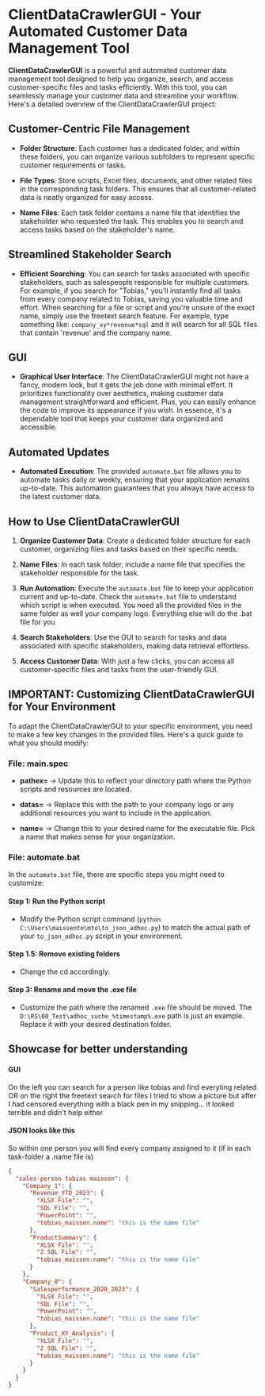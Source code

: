 # ClientDataCrawlerGUI - Your Automated Customer Data Management Tool

**ClientDataCrawlerGUI** is a powerful and automated customer data management tool designed to help you organize, search, and access customer-specific files and tasks efficiently. With this tool, you can seamlessly manage your customer data and streamline your workflow. Here's a detailed overview of the ClientDataCrawlerGUI project:

## Customer-Centric File Management

- **Folder Structure**: Each customer has a dedicated folder, and within these folders, you can organize various subfolders to represent specific customer requirements or tasks.

- **File Types**: Store scripts, Excel files, documents, and other related files in the corresponding task folders. This ensures that all customer-related data is neatly organized for easy access.

- **Name Files**: Each task folder contains a name file that identifies the stakeholder who requested the task. This enables you to search and access tasks based on the stakeholder's name.

## Streamlined Stakeholder Search

- **Efficient Searching**: You can search for tasks associated with specific stakeholders, such as salespeople responsible for multiple customers. For example, if you search for "Tobias," you'll instantly find all tasks from every company related to Tobias, saving you valuable time and effort. When searching for a file or script and you're unsure of the exact name, simply use the freetext search feature. For example, type something like: `company_xy*revenue*sql`
 and it will search for all SQL files that contain 'revenue' and the company name.

## GUI

- **Graphical User Interface**: The ClientDataCrawlerGUI might not have a fancy, modern look, but it gets the job done with minimal effort. It prioritizes functionality over aesthetics, making customer data management straightforward and efficient. Plus, you can easily enhance the code to improve its appearance if you wish. In essence, it's a dependable tool that keeps your customer data organized and accessible.

## Automated Updates

- **Automated Execution**: The provided `automate.bat` file allows you to automate tasks daily or weekly, ensuring that your application remains up-to-date. This automation guarantees that you always have access to the latest customer data.

## How to Use ClientDataCrawlerGUI

1. **Organize Customer Data**: Create a dedicated folder structure for each customer, organizing files and tasks based on their specific needs.

2. **Name Files**: In each task folder, include a name file that specifies the stakeholder responsible for the task.

3. **Run Automation**: Execute the `automate.bat` file to keep your application current and up-to-date. Check the `automate.bat` file to understand which script is when executed. You need all the provided files in the same folder as well your company logo. Everything else will do the .bat file for you

4. **Search Stakeholders**: Use the GUI to search for tasks and data associated with specific stakeholders, making data retrieval effortless.

5. **Access Customer Data**: With just a few clicks, you can access all customer-specific files and tasks from the user-friendly GUI.

## IMPORTANT: Customizing ClientDataCrawlerGUI for Your Environment

To adapt the ClientDataCrawlerGUI to your specific environment, you need to make a few key changes in the provided files. Here's a quick guide to what you should modify:

### File: main.spec

- **pathex=** → Update this to reflect your directory path where the Python scripts and resources are located.

- **datas=** → Replace this with the path to your company logo or any additional resources you want to include in the application.

- **name=** → Change this to your desired name for the executable file. Pick a name that makes sense for your organization.

### File: automate.bat

In the `automate.bat` file, there are specific steps you might need to customize:

#### Step 1: Run the Python script

- Modify the Python script command (`python C:\Users\maissento\mto\to_json_adhoc.py`) to match the actual path of your `to_json_adhoc.py` script in your environment.

#### Step 1.5: Remove existing folders

- Change the cd accordingly.

#### Step 3: Rename and move the .exe file

- Customize the path where the renamed `.exe` file should be moved. The `D:\RS\00_Test\adhoc_suche_%timestamp%.exe` path is just an example. Replace it with your desired destination folder.

## Showcase for better understanding

#### GUI 
On the left you can search for a person like tobias and find everyting related OR on the right the freetext search for files
I tried to show a picture but after I had censored everything with a black pen in my snipping... it looked terrible and didn't help either 

#### JSON looks like this
So within one person you will find every company assigned to it (if in each task-folder a .name file is)

```json
{
  "sales-person tobias maissen": {
    "Company_1": {
      "Revenue_YTD_2023": {
        "XLSX File": "",
        "SQL File": "",
        "PowerPoint": "",
        "tobias_maissen.name": "this is the name file"
      },
      "ProductSummary": {
        "XLSX File": "",
        "2 SQL File": "",
        "tobias_maissen.name": "this is the name file"
      }
    },
    "Company_8": {
      "Salesperformance_2020_2023": {
        "XLSX File": "",
        "SQL File": "",
        "PowerPoint": "",
        "tobias_maissen.name": "this is the name file"
      },
      "Product_XY_Analysis": {
        "XLSX File": "",
        "2 SQL File": "",
        "tobias_maissen.name": "this is the name file"
      }
    }
  }
}
